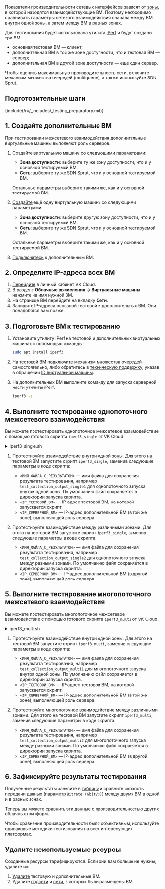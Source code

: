 Показатели производительности сетевых интерфейсов зависят от [зоны](/ru/intro/start/concepts/architecture#az), в которой находятся взаимодействующие ВМ. Поэтому необходимо сравнивать параметры сетевого взаимодействия сначала между ВМ внутри одной зоны, а затем между ВМ в разных зонах.

Для тестирования будет использована утилита [iPerf](https://iperf.fr/) и будут созданы три ВМ:
- основная тестовая ВМ — клиент;
- дополнительная ВМ в той же зоне доступности, что и тестовая ВМ — сервер;
- дополнительная ВМ в другой зоне доступности  — еще один сервер.

Чтобы оценить максимальную производительность сети, включите механизм множества очередей (multiqueue), а также используйте SDN [Sprut](/ru/networks/vnet/concepts/sdn#sprut).

## Подготовительные шаги

{include(/ru/_includes/_testing_preparatory.md)}

## 1. Создайте дополнительные ВМ

При тестировании межсетевого взаимодействия дополнительные виртуальные машины выполняют роль серверов.

1. [Создайте](/ru/computing/iaas/service-management/vm/vm-create) виртуальную машину со следующими параметрами:

    * **Зона доступности**: выберите ту же зону доступности, что и у основной тестируемой ВМ.
    * **Сеть**: выберите ту же SDN Sprut, что и у основной тестируемой ВМ.

    Остальные параметры выберите такими же, как и у основной тестируемой ВМ.

1. [Создайте](/ru/computing/iaas/service-management/vm/vm-create) ещё одну виртуальную машину со следующими параметрами:

    * **Зона доступности**: выберите другую зону доступности, что и у основной тестируемой ВМ.
    * **Сеть**: выберите ту же SDN Sprut, что и у основной тестируемой ВМ.

    Остальные параметры выберите такими же, как и у основной тестируемой ВМ.

1. [Подключитесь](/ru/computing/iaas/service-management/vm/vm-connect/vm-connect-nix) к дополнительным ВМ.

## 2. Определите IP-адреса всех ВМ

1. [Перейдите](https://msk.cloud.vk.com/app/) в личный кабинет VK Cloud.
1. В разделе **Облачные вычисления → Виртуальные машины** нажмите на имя нужной ВМ.
1. На странице ВМ перейдите на вкладку **Сети**.
1. Запишите IP-адреса основной тестовой и дополнительных ВМ. Они понадобятся вам позже.

## 3. Подготовьте ВМ к тестированию

1. Установите утилиту iPerf на тестовой и дополнительных виртуальных машинах с попомощью команды:
    
    ```bash
    sudo apt install iperf3
    ```

1. На тестовой ВМ [подключите](/ru/base/iaas/how-to-guides/vm-multiqueue) механизм множества очередей самостоятельно, либо обратитесь в [техническую поддержку](/ru/contacts), указав в обращении [ID виртуальной машины](/ru/computing/iaas/service-management/vm/vm-manage#poluchenie_id_virtualnoy_mashiny).
1. На дополнительных ВМ выполните команду для запуска серверной части утилиты iPerf:

    ```bash
    iperf3 -s
    ```

## 4. Выполните тестирование однопоточного межсетевого взаимодействия

Вы можете протестировать однопоточное межсетевое взаимодействие с помощью готового скрипта `iperf3_single` от VK Cloud.

<details>
<summary>iperf3_single.sh</summary>

```bash
#!/bin/bash

# List of values for bs
thread_values=(1)

# Output file
output_file="<ИМЯ_ФАЙЛА_С_РЕЗУЛЬТАТОМ>.txt"

# Servers
sprut_vm2_AZ1=<IP_ТЕСТОВОЙ_ВМ>
sprut_vm1_AZ2=<IP_СЕРВЕРНОЙ_ВМ>

for thread in "${thread_values[@]}"
do
# Transmit from AZ1 to AZ2
echo "Executing transmit test from AZ1 to AZ2 in $thread thread(s)" >> "$output_file"
iperf3 -c $sprut_vm2_AZ1 -P $thread -t 10 --logfile "$output_file"
echo "#" >> "$output_file"
echo "#" >> "$output_file"
done

for thread in "${thread_values[@]}"
do
# Receive from AZ2 to AZ1
echo "Executing receive test from AZ2 to AZ1 in $thread thread(s)" >> "$output_file"
iperf3 -c $sprut_vm2_AZ1 -P $thread -t 10 -R --logfile "$output_file"
echo "#" >> "$output_file"
echo "#" >> "$output_file"
done
for thread in "${thread_values[@]}"
do
# Transmit from AZ1 to AZ2
echo "Executing transmit test from AZ1 to AZ2 in $thread thread(s)" >> "$output_file"
iperf3 -c $sprut_vm1_AZ2 -P $thread -t 10 --logfile "$output_file"
echo "#" >> "$output_file"
echo "#" >> "$output_file"
done

for thread in "${thread_values[@]}"
do
# Receive from AZ2 to AZ1
echo "Executing receive test from AZ2 to AZ1 in $thread thread(s)" >> "$output_file"
iperf3 -c $sprut_vm1_AZ2 -P $thread -t 10 -R --logfile "$output_file"
echo "#" >> "$output_file"
echo "#" >> "$output_file"
done
```
</details>

1. Протестируйте взаимодействие внутри одной зоны. Для этого на тестовой ВМ запустите скрипт `iperf3_single`, заменив следующие параметры в коде скрипта:

    * `<ИМЯ_ФАЙЛА_С_РЕЗУЛЬТАТОМ>` — имя файла для сохранения результата тестирования, например `test_collection_output_single1` для однопоточного запуска внутри одной зоны. По умолчанию файл сохраняется в директории запуска скрипта.
    * `<IP_ТЕСТОВОЙ_ВМ>` — IP-адрес тестовой ВМ, на которой запускается скрипт.
    * `<IP_СЕРВЕРНОЙ_ВМ>` — IP-адрес дополнительной ВМ (в той же зоне), выполняющей роль сервера.

3. Протестируйте взаимодействие между различными зонами. Для этого на тестовой ВМ запустите скрипт `iperf3_single`, заменив следующие параметры в коде скрипта:

    * `<ИМЯ_ФАЙЛА_С_РЕЗУЛЬТАТОМ>` — имя файла для сохранения результата тестирования, например `test_collection_output_single2` для однопоточного запуска между разными зонами. По умолчанию файл сохраняется в директории запуска скрипта.
    * `<IP_СЕРВЕРНОЙ_ВМ>` — IP-адрес дополнительной ВМ (в другой зоне), выполняющей роль сервера.

## 5. Выполните тестирование многопоточного межсетевого взаимодействия

Вы можете протестировать многопоточное межсетевое взаимодействие с помощью готового скрипта `iperf3_multi` от VK Cloud.

<details>
<summary>iperf3_multi.sh</summary>

```bash
#!/bin/bash

# List of values for bs
thread_values=(2 4 8 16)

# Output file
output_file="<ИМЯ_ФАЙЛА_С_РЕЗУЛЬТАТОМ>.txt"

# Servers
sprut_vm2_AZ1=<IP_ТЕСТОВОЙ_ВМ>
sprut_vm1_AZ2=<IP_СЕРВЕРНОЙ_ВМ>

for thread in "${thread_values[@]}"
do
# Transmit from AZ1 to AZ2
echo "Executing transmit test from AZ1 to AZ2 in $thread thread(s)" >> "$output_file"
iperf3 -c $sprut_vm2_AZ1 -P $thread -t 10 --logfile "$output_file"
echo "#" >> "$output_file"
echo "#" >> "$output_file"
done

for thread in "${thread_values[@]}"
do
# Receive from AZ2 to AZ1
echo "Executing receive test from AZ2 to AZ1 in $thread thread(s)" >> "$output_file"
iperf3 -c $sprut_vm2_AZ1 -P $thread -t 10 -R --logfile "$output_file"
echo "#" >> "$output_file"
echo "#" >> "$output_file"
done
for thread in "${thread_values[@]}"
do
# Transmit from AZ1 to AZ2
echo "Executing transmit test from AZ1 to AZ2 in $thread thread(s)" >> "$output_file"
iperf3 -c $sprut_vm1_AZ2 -P $thread -t 10 --logfile "$output_file"
echo "#" >> "$output_file"
echo "#" >> "$output_file"
done

for thread in "${thread_values[@]}"
do
# Receive from AZ2 to AZ1
echo "Executing receive test from AZ2 to AZ1 in $thread thread(s)" >> "$output_file"
iperf3 -c $sprut_vm1_AZ2 -P $thread -t 10 -R --logfile "$output_file"
echo "#" >> "$output_file"
echo "#" >> "$output_file"
done
```
</details>

1. Протестируйте взаимодействие внутри одной зоны. Для этого на тестовой ВМ запустите скрипт `iperf3_multi`, заменив следующие параметры в коде скрипта:

    * `<ИМЯ_ФАЙЛА_С_РЕЗУЛЬТАТОМ>` — имя файла для сохранения результата тестирования, например `test_collection_output_multi1` для многопоточного запуска внутри одной зоны. По умолчанию файл сохраняется в директории запуска скрипта.
    * `<IP_ТЕСТОВОЙ_ВМ>` — IP-адрес тестовой ВМ, на которой запускается скрипт.
    * `<IP_СЕРВЕРНОЙ_ВМ>` — IP-адрес дополнительной ВМ (в той же зоне), выполняющей роль сервера.

1. Протестируйте многопоточное взаимодействие между различными зонами. Для этого на тестовой ВМ запустите скрипт `iperf3_multi`, заменив следующие параметры в коде скрипта:

    * `<ИМЯ_ФАЙЛА_С_РЕЗУЛЬТАТОМ>` — имя файла для сохранения результата тестирования, например `test_collection_output_multi2` для многопоточного запуска между разными зонами. По умолчанию файл сохраняется в директории запуска скрипта.
    * `<IP_СЕРВЕРНОЙ_ВМ>` — IP-адрес дополнительной ВМ (в другой зоне), выполняющей роль сервера.

## 6. Зафиксируйте результаты тестирования

Полученные результаты занесите в [таблицу](../assets/network_testing.xlsx "download") и сравните скорость передачи данных (параметр `Bitrate (Gbit/s)`) между двумя ВМ в одной и в разных зонах.

Теперь вы можете сравнить эти данные с производительностью других облачных платформ.

<warn>

Чтобы сравнение производительности было объективным, используйте одинаковые методики тестирования на всех интересующих платформах.

</warn>


## Удалите неиспользуемые ресурсы

Созданные ресурсы тарифицируются. Если они вам больше не нужны, удалите их:

1. [Удалите](/ru/computing/iaas/service-management/vm/vm-manage#delete_vm) тестовую и дополнительные ВМ.
1. Удалите [подсети](/ru/networks/vnet/service-management/net#udalenie_podseti) и [сети](/ru/networks/vnet/service-management/net#udalenie_seti), в которых были размещены ВМ.
